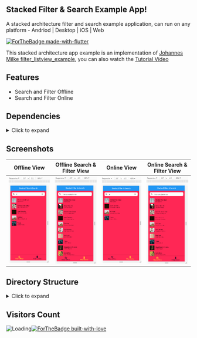 ## Stacked Filter & Search Example App! 

 A stacked architecture filter and search example application, can run on any platform - Andriod | Desktop | iOS | Web

<!-- ## Download App
<a href="https://drive.google.com/open?id=1UDfFS1UfB4gMBNcsCHrU0tFw55IE9s9Q"><img src="https://play.google.com/intl/en_us/badges/static/images/badges/en_badge_web_generic.png" width="200"></img></a> -->

[![ForTheBadge made-with-flutter](https://img.shields.io/badge/flutter-made%20with%20flutter-blue.svg)](https://flutter.dev)

This stacked architecture app example is an implementation of [Johannes Milke filter_listview_example](https://github.com/JohannesMilke/filter_listview_example), you can also watch the [Tutorial Video](https://www.youtube.com/watch?v=oFZIwBudIj0) 

## Features
* Search and Filter Offline
* Search and Filter Online

## Dependencies
<details>
     <summary> Click to expand </summary>
     
* [stacked](https://pub.dev/packages/stacked)
* [http](https://pub.dev/packages/http)
* [animations](https://pub.dev/packages/animations)
* [google_fonts](https://pub.dev/packages/google_fonts)
     
</details>

## Screenshots

Offline View               |  Offline Search & Filter View               | Online View               |  Online Search & Filter View
:-------------------------:|:-------------------------:|:-------------------------:|:-------------------------:
![](https://github.com/isaacadariku/stacked_filter_search_example_app/blob/master/screenshots/flutter_02.png?raw=true)|![](https://github.com/isaacadariku/stacked_filter_search_example_app/blob/master/screenshots/flutter_03.png?raw=true)|![](https://github.com/isaacadariku/stacked_filter_search_example_app/blob/master/screenshots/flutter_04.png?raw=true)|![](https://github.com/isaacadariku/stacked_filter_search_example_app/blob/master/screenshots/flutter_01.png?raw=true)|

## Directory Structure
<details>
     <summary> Click to expand </summary>
  
```
|-- lib
|   |-- app
|   |   '-- locator.dart
|   |-- core
|   |   |-- model
|   |   |  '-- book_model.dart
|   |-- '-- services
|   |     |-- book_api_service.dart
|   |     '-- book_offline_service.dart
|   |-- ui
|   |   |-- shared
|   |   |   |-- widget
|   |   |   |    '-- search_textfield_widget.dart
|   |   |   |-- const_color.dart
|   |   |   |-- const_text_style.dart
|   |   |   '-- screen_size.dart
|   |   |-- views
|   |   |   |-- local_list_view
|   |   |   |    |-- local_list_view.dart
|   |   |   |    '-- local_list_viewmodel.dart
|   |   |   |-- main
|   |   |   |    |-- main_view.dart
|   |   |   |    '-- main_viewmodel.dart
|   |   |   |-- remote_list_view
|   |   |   |    |-- remote_view.dart
|   |   |   |    '-- remote_viewmodel.dart
|   |-- main.dart
|-- pubspec.yaml
```

</details>
     
## Visitors Count

<img align="left" src = "https://profile-counter.glitch.me/stacked_filter_search_example_app/count.svg" alt ="Loading">

[![ForTheBadge built-with-love](http://ForTheBadge.com/images/badges/built-with-love.svg)](https://github.com/isaacadariku/)
